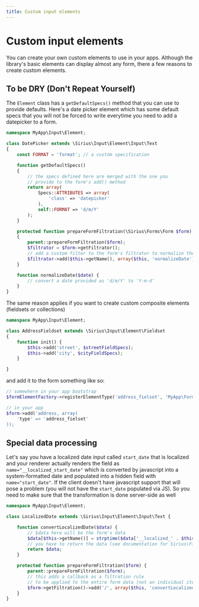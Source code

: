 ```yaml
---
title: Custom input elements
---
```


# Custom input elements

You can create your own custom elements to use in your apps. Although the library's basic elements can display almost any form, there a few reasons to create custom elements.

## To be DRY (Don't Repeat Yourself)

The `Element` class has a `getDefaultSpecs()` method that you can use to provide defaults. Here's a date picker element which has some default specs that you will not be forced to write everytime you need to add a datepicker to a form.

```php
namespace MyApp\Input\Element;

class DatePicker extends \Sirius\Input\Element\Input\Text
{
    const FORMAT = 'format'; // a custom specification

    function getDefaultSpecs()
    {
        // the specs defined here are merged with the one you
        // provide to the form's add() method
        return array(
            Specs::ATTRIBUTES => array(
                'class' => 'datepicker'
            ),
            self::FORMAT => 'd/m/Y'
        );
    }

    protected function prepareFormFiltration(\Sirius\Forms\Form $form)
    {
        parent::prepareFormFiltration($form);
        $filtrator = $form->getFiltrator();
        // add a custom filter to the form's filtrator to normalize the incoming value
        $filtrator->add($this->getName(), array($this, 'normalizeDate'));
    }

    function normalizeDate($date) {
        // convert a date provided as 'd/m/Y' to 'Y-m-d'
    }
}
```

The same reason applies if you want to create custom composite elements (fieldsets or collections)

```php
namespace MyApp\Input\Element;

class AddressFieldset extends \Sirius\Input\Element\Fieldset
{
    function init() {
        $this->add('street', $streetFieldSpecs);
        $this->add('city', $cityFieldSpecs);
    }

}
```

and add it to the form something like so:

```php
// somewhere in your app bootstrap
$formElementFactory->registerElementType('address_fielset', 'MyApp\Forms\Element\AddressFieldset');

// in your app
$form->add('address, array(
    'type' => 'address_fielset'
));
```

## Special data processing

Let's say you have a localized date input called `start_date` that is localized and your renderer actually renders the field as `name="__localized_start_date"` which is converted by javascript into a system-formatted date and populated into a hidden field with `name="start_date"`. 
If the client doesn't have javascript support that will pose a problem (you will not have the `start_date` populated via JS). So you need to make sure that the transformation is done server-side as well

```php
namespace MyApp\Input\Element;

class LocalizedDate extends \Sirius\Input\Element\Input\Text {

    function convertLocalizedDate($data) {
        // $data here will be the form's data
        $data[$this->getName()] = strptime($data['__localized_' . $this-getName()], 'm/d/y');
        // you have to return the data (see documentation for Sirius\Filtration)
        return $data;
    }

    protected function prepareFormFiltration($form) {
        parent::prepareFormFiltration($form);
        // this adds a callback as a filtration rule
        // to be applied to the entire form data (not an individual item)
        $form->getFiltration()->add('/', array($this, 'convertLocalizedDate'));
    }
}
```
